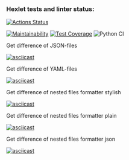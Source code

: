 ### Hexlet tests and linter status:
[![Actions Status](https://github.com/SergeyKornienko/python-project-lvl2/workflows/hexlet-check/badge.svg)](https://github.com/SergeyKornienko/python-project-lvl2/actions)

[![Maintainability](https://api.codeclimate.com/v1/badges/b69f5748279bd2efc928/maintainability)](https://codeclimate.com/github/SergeyKornienko/python-project-lvl2/maintainability) [![Test Coverage](https://api.codeclimate.com/v1/badges/b69f5748279bd2efc928/test_coverage)](https://codeclimate.com/github/SergeyKornienko/python-project-lvl2/test_coverage) ![Python CI](https://github.com/SergeyKornienko/python-project-lvl2/workflows/Python%20CI/badge.svg)

Get difference of JSON-files

[![asciicast](https://asciinema.org/a/385744.svg)](https://asciinema.org/a/385744)

Get difference  of YAML-files

[![asciicast](https://asciinema.org/a/386864.svg)](https://asciinema.org/a/386864)

Get difference of nested files formatter stylish

[![asciicast](https://asciinema.org/a/387563.svg)](https://asciinema.org/a/387563)

Get difference of nested files formatter plain

[![asciicast](https://asciinema.org/a/387634.svg)](https://asciinema.org/a/387634)

Get difference of nested files formatter json

[![asciicast](https://asciinema.org/a/387822.svg)](https://asciinema.org/a/387822)

